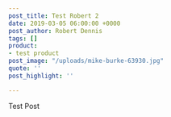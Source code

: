 ```yaml
---
post_title: Test Robert 2
date: 2019-03-05 06:00:00 +0000
post_author: Robert Dennis
tags: []
product:
- test product
post_image: "/uploads/mike-burke-63930.jpg"
quote: ''
post_highlight: ''

---
```

Test Post
